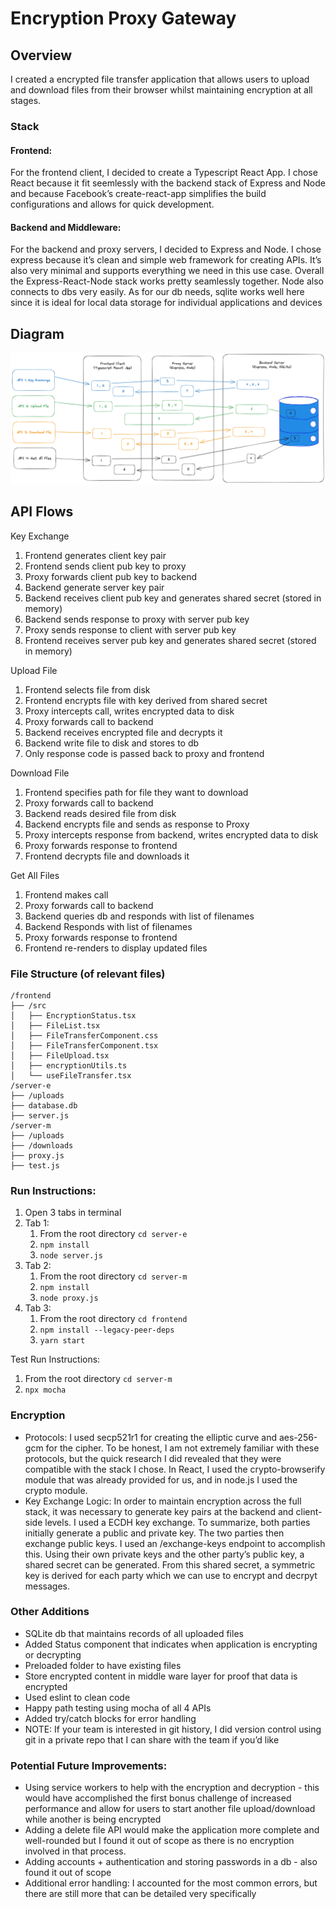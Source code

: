 # Encryption Proxy Gateway

## Overview
I created a encrypted file transfer application that allows users to upload and download files from their browser whilst maintaining encryption at all stages.

### Stack
#### Frontend:
For the frontend client, I decided to create a Typescript React App. I chose React because it fit seemlessly with the backend stack of Express and Node and because Facebook’s create-react-app simplifies the build configurations and allows for quick development.

#### Backend and Middleware:
For the backend and proxy servers, I decided to Express and Node. I chose express because it’s clean and simple web framework for creating APIs. It’s also very minimal and supports everything we need in this use case. Overall the Express-React-Node stack works pretty seamlessly together. Node also connects to dbs very easily. As for our db needs, sqlite works well here since it is ideal for local data storage for individual applications and devices

## Diagram
![alt text](encryptionDiagramLightMode.png "Diagram")

## API Flows
Key Exchange
1. Frontend generates client key pair
2. Frontend sends client pub key to proxy
3. Proxy forwards client pub key to backend
4. Backend generate server key pair
5. Backend receives client pub key and generates shared secret (stored in memory)
6. Backend sends response to proxy with server pub key
7. Proxy sends response to client with server pub key
8. Frontend receives server pub key and generates shared secret (stored in memory)

Upload File
1. Frontend selects file from disk
2. Frontend encrypts file with key derived from shared secret 
3. Proxy intercepts call, writes encrypted data to disk
4. Proxy forwards call to backend
5. Backend receives encrypted file and decrypts it
6. Backend write file to disk and stores to db
7. Only response code is passed back to proxy and frontend

Download File
1. Frontend specifies path for file they want to download
2. Proxy forwards call to backend
3. Backend reads desired file from disk
4. Backend encrypts file and sends as response to Proxy
5. Proxy intercepts response from backend, writes encrypted data to disk
6. Proxy forwards response to frontend
7. Frontend decrypts file and downloads it

Get All Files
1. Frontend makes call
2. Proxy forwards call to backend
3. Backend queries db and responds with list of filenames
4. Backend Responds with list of filenames
5. Proxy forwards response to frontend
6. Frontend re-renders to display updated files

### File Structure (of relevant files)
```
/frontend
├── /src
│   ├── EncryptionStatus.tsx
│   ├── FileList.tsx
│   ├── FileTransferComponent.css
│   ├── FileTransferComponent.tsx
│   ├── FileUpload.tsx
│   ├── encryptionUtils.ts
│   └── useFileTransfer.tsx
/server-e
├── /uploads
├── database.db
├── server.js
/server-m
├── /uploads
├── /downloads
├── proxy.js
├── test.js
```

### Run Instructions:
1. Open 3 tabs in terminal
2. Tab 1: 
    1. From the root directory `cd server-e`
    2. `npm install`
    3. `node server.js`
3. Tab 2:
    1. From the root directory `cd server-m`
    2. `npm install`
    3. `node proxy.js`
4. Tab 3:
    1. From the root directory `cd frontend`
    2. `npm install --legacy-peer-deps`
    3. `yarn start`

Test Run Instructions:
1. From the root directory `cd server-m`
2. `npx mocha`

### Encryption
- Protocols: I used secp521r1 for creating the elliptic curve and aes-256-gcm for the cipher. To be honest, I am not extremely familiar with these protocols, but the quick research I did revealed that they were compatible with the stack I chose. In React, I used the crypto-browserify module that was already provided for us, and in node.js I used the crypto module.
- Key Exchange Logic: In order to maintain encryption across the full stack, it was necessary to generate key pairs at the backend and client-side levels. I used a ECDH key exchange. To summarize, both parties initially generate a public and private key. The two parties then exchange public keys. I used an /exchange-keys endpoint to accomplish this. Using their own private keys and the other party’s public key, a shared secret can be generated. From this shared secret, a symmetric key is derived for each party which we can use to encrypt and decrpyt messages.

### Other Additions
- SQLite db that maintains records of all uploaded files
- Added Status component that indicates when application is encrypting or decrypting
- Preloaded folder to have existing files 
- Store encrypted content in middle ware layer for proof that data is encrypted
- Used eslint to clean code
- Happy path testing using mocha of all 4 APIs
- Added try/catch blocks for error handling
- NOTE: If your team is interested in git history, I did version control using git in a private repo that I can share with the team if you’d like

### Potential Future Improvements:
- Using service workers to help with the encryption and decryption - this would have accomplished the first bonus challenge of increased performance and allow for users to start another file upload/download while another is being encrypted
- Adding a delete file API would make the application more complete and well-rounded but I found it out of scope as there is no encryption involved in that process.
- Adding accounts + authentication and storing passwords in a db - also found it out of scope
- Additional error handling: I accounted for the most common errors, but there are still more that can be detailed very specifically
